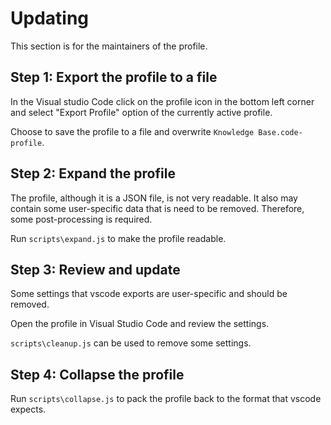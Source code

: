 # Updating

This section is for the maintainers of the profile.

## Step 1: Export the profile to a file

In the Visual studio Code click on the profile icon in the bottom left corner and select "Export Profile" option of the currently active profile.

Choose to save the profile to a file and overwrite `Knowledge Base.code-profile`.

## Step 2: Expand the profile

The profile, although it is a JSON file, is not very readable. It also may contain some user-specific data that is need to be removed. Therefore, some post-processing is required.

Run `scripts\expand.js` to make the profile readable.

## Step 3: Review and update

Some settings that vscode exports are user-specific and should be removed.

Open the profile in Visual Studio Code and review the settings.

`scripts\cleanup.js` can be used to remove some settings.

## Step 4: Collapse the profile

Run `scripts\collapse.js` to pack the profile back to the format that vscode expects.
